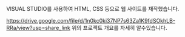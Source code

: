 VISUAL STUDIO를 사용하여 HTML, CSS 등으로 웹 사이트를 재작했습니다.

https://drive.google.com/file/d/1n0kc0ki37NP7s63Za1K9fdSOkhLB-RRa/view?usp=share_link
위의 프로젝트 개요를 자세히 알수있습니다.
